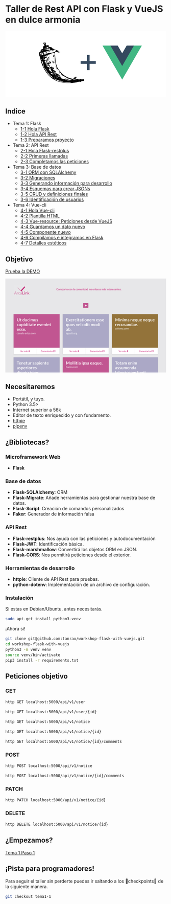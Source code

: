 # Taller de Rest API con Flask y VueJS en dulce armonia

![Flask y Vuejs](flaskyvuejs.jpg)

## Indice
- Tema 1: Flask
    - [1-1 Hola Flask](https://github.com/tanrax/workshop-flask-with-vuejs/tree/tema1-1)
    - [1-2 Hola API Rest](https://github.com/tanrax/workshop-flask-with-vuejs/tree/tema1-2)
    - [1-3 Preparamos proyecto](https://github.com/tanrax/workshop-flask-with-vuejs/tree/tema1-3)
- Tema 2: API Rest
    - [2-1 Hola Flask-restplus](https://github.com/tanrax/workshop-flask-with-vuejs/tree/tema2-1)
    - [2-2 Primeras llamadas](https://github.com/tanrax/workshop-flask-with-vuejs/tree/tema2-2)
    - [2-3 Completamos las peticiones](https://github.com/tanrax/workshop-flask-with-vuejs/tree/tema2-3)
- Tema 3: Base de datos
    - [3-1 ORM con SQLAlchemy](https://github.com/tanrax/workshop-flask-with-vuejs/tree/tema3-1)
    - [3-2 Migraciones](https://github.com/tanrax/workshop-flask-with-vuejs/tree/tema3-2)
    - [3-3 Generando información para desarrollo](https://github.com/tanrax/workshop-flask-with-vuejs/tree/tema3-3)
    - [3-4 Esquemas para crear JSONs](https://github.com/tanrax/workshop-flask-with-vuejs/tree/tema3-4)
    - [3-5 CRUD y definiciones finales](https://github.com/tanrax/workshop-flask-with-vuejs/tree/tema3-5)
    - [3-6 Identificación de usuarios](https://github.com/tanrax/workshop-flask-with-vuejs/tree/tema3-6)
- Tema 4: Vue-cli
    - [4-1 Hola Vue-cli](https://github.com/tanrax/workshop-flask-with-vuejs/tree/tema4-1)
    - [4-2 Plantilla HTML](https://github.com/tanrax/workshop-flask-with-vuejs/tree/tema4-2)
    - [4-3 Vue-resource: Peticiones desde VueJS](https://github.com/tanrax/workshop-flask-with-vuejs/tree/tema4-3)
    - [4-4 Guardamos un dato nuevo](https://github.com/tanrax/workshop-flask-with-vuejs/tree/tema4-4)
    - [4-5 Componente nuevo](https://github.com/tanrax/workshop-flask-with-vuejs/tree/tema4-5)
    - [4-6 Compilamos e integramos en Flask](https://github.com/tanrax/workshop-flask-with-vuejs/tree/tema4-6)
    - [4-7 Detalles estéticos](https://github.com/tanrax/workshop-flask-with-vuejs/tree/tema4-7)

## Objetivo

[Prueba la DEMO](http://flask-api-vuejs.programadorwebvalencia.com/#/)

![screenshot](screenshot.png)

## Necesitaremos

- Portátil, y tuyo.
- Python 3.5> 
- Internet superior a 56k
- Editor de texto enriquecido y con fundamento.
- [httpie](https://httpie.org/)
- [pipenv](https://docs.pipenv.org/)

## ¿Bibliotecas?

### Microframework Web

- **Flask**

### Base de datos

- **Flask-SQLAlchemy**: ORM
- **Flask-Migrate**: Añade herramientas para gestionar nuestra base de datos.
- **Flask-Script**: Creación de comandos personalizados
- **Faker**: Generador de información falsa

### API Rest

- **Flask-restplus**: Nos ayuda con las peticiones y autodocumentación
- **Flask-JWT**: Identificación básica.
- **Flask-marshmallow**: Convertirá los objetos ORM en JSON.
- **Flask-CORS**: Nos permitirá peticiones desde el exterior.

### Herramientas de desarrollo

- **httpie**: Cliente de API Rest para pruebas.
- **python-dotenv**: Implementación de un archivo de configuración.

### Instalación

Si estas en Debian/Ubuntu, antes necesitarás.

```bash
sudo apt-get install python3-venv
```

¡Ahora sí!

```bash
git clone git@github.com:tanrax/workshop-flask-with-vuejs.git
cd workshop-flask-with-vuejs
python3 -m venv venv
source venv/bin/activate
pip3 install -r requirements.txt
```

## Peticiones objetivo

### GET

```bash
http GET localhost:5000/api/v1/user
```

```bash
http GET localhost:5000/api/v1/user/{id}
```

```bash
http GET localhost:5000/api/v1/notice
```

```bash
http GET localhost:5000/api/v1/notice/{id}
```

```bash
http GET localhost:5000/api/v1/notice/{id}/comments
```

### POST

```bash
http POST localhost:5000/api/v1/notice
```

```bash
http POST localhost:5000/api/v1/notice/{id}/comments
```

### PATCH

```bash
http PATCH localhost:5000/api/v1/notice/{id}
```

### DELETE

```bash
http DELETE localhost:5000/api/v1/notice/{id}
```

## ¿Empezamos?

[Tema 1 Paso 1](https://github.com/tanrax/workshop-flask-with-vuejs/tree/tema1-1)

## ¡Pista para programadores!

Para seguir el taller sin perderte puedes ir saltando a los 🎈checkpoints🎈 de la siguiente manera.

```bash
git checkout tema1-1
```


